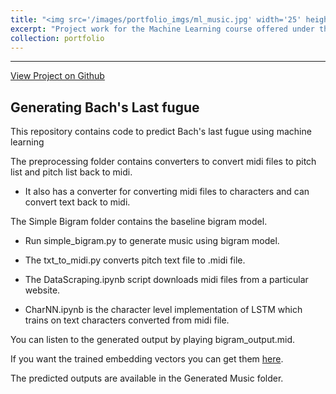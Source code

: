 ```yaml
---
title: "<img src='/images/portfolio_imgs/ml_music.jpg' width='25' height='25'>&nbsp;Machine Learning: Completing the Unfinished Bach Fugue"
excerpt: "Project work for the Machine Learning course offered under the MSc AI program at the University of Groningen"
collection: portfolio
---
```

---
[View Project on Github](https://github.com/v3rm1/ml_bach_fugue)

## Generating Bach's Last fugue

This repository contains code to predict Bach's last fugue using machine learning

The preprocessing folder contains converters to convert midi files to pitch list and pitch list back to midi. 
* It also has a converter for converting midi files to characters and can convert text back to midi.

The Simple Bigram folder contains the baseline bigram model. 
* Run simple_bigram.py to generate music using bigram model. 
* The txt_to_midi.py converts pitch text file to .midi file. 

* The DataScraping.ipynb script downloads midi files from a particular website. 
* CharNN.ipynb is the character level implementation of LSTM which trains on text characters converted from midi file.

You can listen to the generated output by playing bigram_output.mid.

 
If you want the trained embedding vectors you can get them [here](https://drive.google.com/file/d/1e3WbMZCvxr_OeTqtFZiuXrGYJqrGExqv/view?usp=sharing).

The predicted outputs are available in the Generated Music folder.